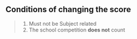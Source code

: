 ## Conditions of changing the score

> 1. Must not be Subject related
> 2. The school competition **does not** count